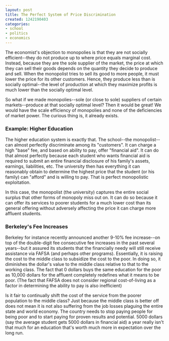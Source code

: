 ```yaml
---
layout: post
title: The Perfect System of Price Discrimination
created: 1242190403
categories:
- school
- politics
- economics
---
```

The economist's objection to monopolies is that they are not socially efficient--they do not produce up to where price equals marginal cost. Instead, because they are the sole supplier of the market, the price at which they can sell their goods depends on the quantity they decide to produce and sell. When the monopolist tries to sell its good to more people, it must lower the price for its other customers. Hence, they produce less than is socially optimal--the level of production at which they maximize profits is much lower than the socially optimal level.

So what if we made monopolies--sole (or close to sole) suppliers of certain markets--produce at that socially optimal level? Then it would be great! We would have the scale efficiency of monopolies and none of the deficiencies of market power. The curious thing is, it already exists.

<h3>Example: Higher Education</h3>

The higher education system is exactly that. The school--the monopolist--can almost perfectly discriminate among its "customers". It can charge a high "base" fee, and based on ability to pay, offer "financial aid". It can do that almost perfectly because each student who wants financial aid is required to submit an entire financial disclosure of his family's assets, earnings, liabilities, etc. The university then has everything it can reasonably obtain to determine the highest price that the student (or his family) can "afford" and is willing to pay. That is perfect monopolistic exploitation.

In this case, the monopolist (the university) captures the entire social surplus that other forms of monopoly miss out on. It can do so because it can offer its services to poorer students for a much lower cost than its general offering without adversely affecting the price it can charge more affluent students.

<h3>Berkeley's Fee Increases</h3>

Berkeley for instance recently announced another 9-10% fee increase--on top of the double-digit fee consecutive fee increases in the past several years--but it assured its students that the financially needy will still receive assistance via FAFSA (and perhaps other programs). Essentially, it is raising the cost to the middle class to subsidize the cost to the poor. In doing so, it diminishes the dollar's value to the middle class relative to that to the working class. The fact that 0 dollars buys the same education for the poor as 10,000 dollars for the affluent completely redefines what it means to be poor. (The fact that FAFSA does not consider regional cost-of-living as a factor in determining the ability to pay is also inefficient)

Is it fair to continually shift the cost of the service from the poorer population to the middle class? Just because the middle class is better off does not mean it is not also suffering from the job losses plaguing the entire state and world economy. The country needs to stop paying people for being poor and to start paying for proven results and potential. 5000 dollars (say the average student gets 5000 dollars in financial aid) a year really isn't that much for an education that's worth much more in expectation over the long run.
